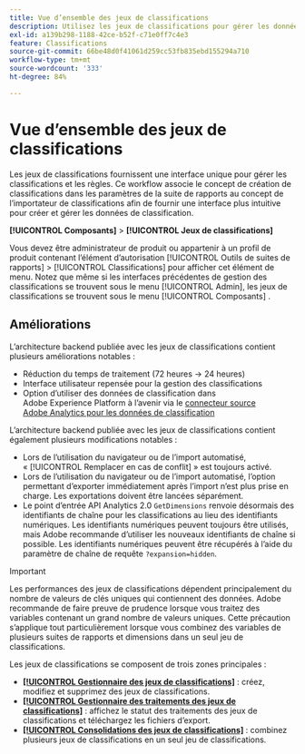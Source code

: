 ```yaml
---
title: Vue d’ensemble des jeux de classifications
description: Utilisez les jeux de classifications pour gérer les données de classification.
exl-id: a139b298-1188-42ce-b52f-c71e0ff7c4e3
feature: Classifications
source-git-commit: 66be48d0f41061d259cc53fb835ebd155294a710
workflow-type: tm+mt
source-wordcount: '333'
ht-degree: 84%

---
```


# Vue d’ensemble des jeux de classifications

Les jeux de classifications fournissent une interface unique pour gérer les classifications et les règles. Ce workflow associe le concept de création de classifications dans les paramètres de la suite de rapports au concept de l’importateur de classifications afin de fournir une interface plus intuitive pour créer et gérer les données de classification.

**[!UICONTROL Composants]** > **[!UICONTROL Jeux de classifications]**

Vous devez être administrateur de produit ou appartenir à un profil de produit contenant l’élément d’autorisation [!UICONTROL Outils de suites de rapports] > [!UICONTROL Classifications] pour afficher cet élément de menu. Notez que même si les interfaces précédentes de gestion des classifications se trouvent sous le menu [!UICONTROL Admin], les jeux de classifications se trouvent sous le menu [!UICONTROL Composants] .

## Améliorations

L’architecture backend publiée avec les jeux de classifications contient plusieurs améliorations notables :

* Réduction du temps de traitement (72 heures → 24 heures)
* Interface utilisateur repensée pour la gestion des classifications
* Option d’utiliser des données de classification dans Adobe Experience Platform à l’avenir via le [connecteur source Adobe Analytics pour les données de classification](https://experienceleague.adobe.com/fr/docs/experience-platform/sources/connectors/adobe-applications/classifications)

L’architecture backend publiée avec les jeux de classifications contient également plusieurs modifications notables :

* Lors de l’utilisation du navigateur ou de l’import automatisé, « [!UICONTROL Remplacer en cas de conflit] » est toujours activé.
* Lors de l’utilisation du navigateur ou de l’import automatisé, l’option permettant d’exporter immédiatement après l’import n’est plus prise en charge. Les exportations doivent être lancées séparément.
* Le point d’entrée API Analytics 2.0 `GetDimensions` renvoie désormais des identifiants de chaîne pour les classifications au lieu des identifiants numériques. Les identifiants numériques peuvent toujours être utilisés, mais Adobe recommande d’utiliser les nouveaux identifiants de chaîne si possible. Les identifiants numériques peuvent être récupérés à l’aide du paramètre de chaîne de requête `?expansion=hidden`.

>[!IMPORTANT]
>
>Les performances des jeux de classifications dépendent principalement du nombre de valeurs de clés uniques qui contiennent des données. Adobe recommande de faire preuve de prudence lorsque vous traitez des variables contenant un grand nombre de valeurs uniques. Cette précaution s’applique tout particulièrement lorsque vous combinez des variables de plusieurs suites de rapports et dimensions dans un seul jeu de classifications.

Les jeux de classifications se composent de trois zones principales :

* [**[!UICONTROL Gestionnaire des jeux de classifications]**](manage/set-manager.md) : créez, modifiez et supprimez des jeux de classifications.
* [**[!UICONTROL Gestionnaire des traitements des jeux de classifications]**](job-manager.md) : affichez le statut des traitements des jeux de classifications et téléchargez les fichiers d’export.
* [**[!UICONTROL Consolidations des jeux de classifications]**](consolidations/manage.md) : combinez plusieurs jeux de classifications en un seul jeu de classifications.
